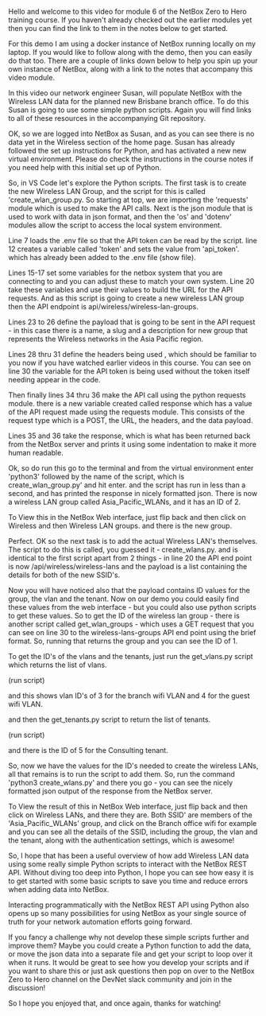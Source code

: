 Hello and welcome to this video for module 6 of the NetBox Zero to Hero training course. If you haven't already checked out the earlier modules yet then you can find the link to them in the notes below to get started. 

For this demo I am using a docker instance of NetBox running locally on my laptop. If you would like to follow along with the demo, then you can easily do that too. There are a couple of links down below to help you spin up your own instance of NetBox, along with a link to the notes that accompany this video module. 

In this video our network engineer Susan, will populate NetBox with the Wireless LAN data for the planned new Brisbane branch office. To do this Susan is going to use some simple python scripts. Again you will find links to all of these resources in the accompanying Git repository. 

OK, so we are logged into NetBox as Susan, and as you can see there is no data yet in the Wireless section of the home page. Susan has already followed the set up instructions for Python, and has activated a new new virtual environment. Please do check the instructions in the course notes if you need help with this initial set up of Python. 

So, in VS Code let's explore the Python scripts. The first task is to create the new Wireless LAN Group, and the script for this is called 'create_wlan_group.py. So starting at top, we are importing the 'requests' module which is used to make the API calls. Next is the json module that is used to work with data in json format, and then the 'os' and 'dotenv' modules allow the script to access the local system environment.  

Line 7 loads the .env file so that the API token can be read by the script. line 12 creates a variable called 'token' and sets the value from 'api_token'. which has already been added to the .env file (show file). 

Lines 15-17 set some variables for the netbox system that you are connecting to and you can adjust these to match your own system. Line 20 take these variables and use their values to build the URL for the API requests. And as this script is going to create a new wireless LAN group then the API endpoint is api/wireless/wireless-lan-groups. 

Lines 23 to 26 define the payload that is going to be sent in the API request - in this case there is a name, a slug and a description for new group that represents the Wireless networks in the Asia Pacific region.

Lines 28 thru 31 define the headers being used , which should be familiar to you now if you have watched earlier videos in this course. You can see on line 30 the variable for the API token is being used without the token itself needing appear in the code. 

Then finally lines 34 thru 36 make the API call using the python requests module. there is a new variable created called response which has a value of the API request made using the requests module. This consists of the request type which is a POST, the URL, the headers, and the data payload. 

Lines 35 and 36 take the response, which is what has been returned back from the NetBox server and prints it using some indentation to make it more human readable. 

Ok, so do run this go to the terminal and from the virtual environment enter 'python3' followed by the name of the script, which is create_wlan_group.py' and hit enter. and the script has run in less than a second, and has printed the response in nicely formatted json. There is now a wireless LAN group called Asia_Pacific_WLANs, and it has an ID of 2. 

To View this in the NetBox Web interface, just flip back and then click on Wireless and then Wireless LAN groups. and there is the new group. 

Perfect. OK so the next task is to add the actual Wireless LAN's themselves. The script to do this is called, you guessed it - create_wlans.py. and is identical to the first script apart from 2 things - in line 20 the API end point is now /api/wireless/wireless-lans and the payload is a list containing the details for both of the new SSID's. 

Now you will have noticed also that the payload contains ID values for the group, the vlan and the tenant. Now on our demo you could easily find these values from the web interface - but you could also use python scripts to get these values. So to get the ID of the wireless lan group - there is another script called get_wlan_groups - which uses a GET request that you can see on line 30 to the wireless-lans-groups API end point using the brief format. So, running that returns the group and you can see the ID of 1. 

To get the ID's of the vlans and the tenants, just run the get_vlans.py script which returns the list of vlans. 

(run script)

and this shows vlan ID's of 3 for the branch wifi VLAN and 4 for the guest wifi VLAN. 

and then the get_tenants.py script to return the list of tenants.

(run script)

and there is the ID of 5 for the Consulting tenant. 

So, now we have the values for the ID's needed to create the wireless LANs, all that remains is to run the script to add them. So, run the command 'python3 create_wlans.py' and there you go - you can see the nicely formatted json output of the response from the NetBox server. 

To View the result of this in NetBox Web interface, just flip back and then click on Wireless LANs, and there they are. Both SSID' are members of the 'Asia_Pacific_WLANs' group, and click on the Branch office wifi for example and you can see all the details of the SSID, including the group, the vlan and the tenant, along with the authentication settings, which is awesome!  

So, I hope that has been a useful overview of how add Wireless LAN data using some really simple Python scripts to interact with the NetBox REST API. Without diving too deep into Python, I hope you can see how easy it is to get started with some basic scripts to save you time and reduce errors when adding data into NetBox. 

Interacting programmatically with the NetBox REST API using Python also opens up so many possibilities for using NetBox as your single source of truth for your network automation efforts going forward.

If you fancy a challenge why not develop these simple scripts further and improve them? Maybe you could create a Python function to add the data, or move the json data into a separate file and get your script to loop over it when it runs. It would be great to see how you develop your scripts and if you want to share this or just ask questions then pop on over to the NetBox Zero to Hero channel on the DevNet slack community and join in the discussion!

So I hope you enjoyed that, and once again, thanks for watching!